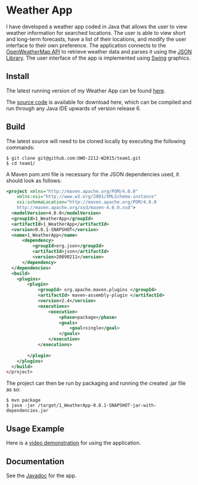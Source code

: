 # Weather App

I have developed a weather app coded in Java that allows the user to view weather information for searched locations. The user is able to view short and long-term forecasts, have a list of their locations, and modify the user interface to their own preference. The application connects to the [OpenWeatherMap API](http://openweathermap.org/api) to retrieve weather data and parses it using the [JSON Library](http://www.json.org/java/). The user interface of the app is implemented using [Swing](http://docs.oracle.com/javase/7/docs/api/javax/swing/package-summary.html) graphics.

## Install

The latest running version of my Weather App can be found [here](https://github.com/ericbachmeier5/WeatherApp/raw/master/1_WeatherApp-0.0.1.jar).

The [source code](https://github.com/ericbachmeier5/WeatherApp/tree/master/src) is available for download here, which can be compiled and run through any Java IDE upwards of version release 6.

## Build

The latest source will need to be cloned locally by executing the following commands:

```
$ git clone git@github.com:UWO-2212-W2015/team1.git
$ cd team1/
```

A Maven pom.xml file is necessary for the JSON dependencies used, it should look as follows:

```xml
<project xmlns="http://maven.apache.org/POM/4.0.0"
    xmlns:xsi="http://www.w3.org/2001/XMLSchema-instance"
    xsi:schemaLocation="http://maven.apache.org/POM/4.0.0
    http://maven.apache.org/xsd/maven-4.0.0.xsd">
  <modelVersion>4.0.0</modelVersion>
  <groupId>1_WeatherApp</groupId>
  <artifactId>1_WeatherApp</artifactId>
  <version>0.0.1-SNAPSHOT</version>
  <name>1_WeatherApp</name>     
      <dependency>
          <groupId>org.json</groupId>
          <artifactId>json</artifactId>
          <version>20090211</version>
      </dependency>
  </dependencies>
  <build>  
    <plugins>
        <plugin>
            <groupId> org.apache.maven.plugins </groupId>
            <artifactId> maven-assembly-plugin </artifactId>
            <version>2.4</version>
            <executions>
                <execution>
                    <phase>package</phase>
                    <goals>
                        <goal>single</goal>
                    </goals>
                </execution>
            </executions>
            
        </plugin>
    </plugins>
  </build>
</project>
```

The project can then be run by packaging and running the created .jar file as so:

```
$ mvn package
$ java -jar /target/1_WeatherApp-0.0.1-SNAPSHOT-jar-with-dependencies.jar
```

## Usage Example

Here is a [video demonstration](https://www.youtube.com/watch?v=LqiyNHPFnKs&feature=youtu.be) for using the application.

## Documentation

See the [Javadoc](https://github.com/ericbachmeier5/WeatherApp/tree/master/doc) for the app.
